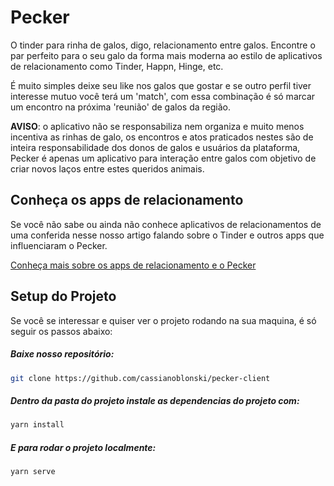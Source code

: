 # Pecker

O tinder para rinha de galos, digo, relacionamento entre galos. Encontre o par perfeito para o seu galo da forma mais moderna ao estilo de aplicativos de relacionamento como Tinder, Happn, Hinge, etc.

É muito simples deixe seu like nos galos que gostar e se outro perfil tiver interesse mutuo você terá um 'match', com essa combinação é só marcar um encontro na próxima 'reunião' de galos da região.

**AVISO**: o aplicativo não se responsabiliza nem organiza e muito menos incentiva as rinhas de galo, os encontros e atos praticados nestes são de inteira responsabilidade dos donos de galos e usuários da plataforma,  Pecker é apenas um aplicativo para interação entre galos com objetivo de criar novos laços entre estes queridos animais.



## Conheça os apps de relacionamento

Se você não sabe ou ainda não conhece aplicativos de relacionamentos de uma conferida nesse nosso artigo falando sobre o Tinder e outros apps que influenciaram o Pecker.

[Conheça mais sobre os apps de relacionamento e o Pecker]()



## Setup do Projeto

Se você se interessar e quiser ver o projeto rodando na sua maquina, é só seguir os passos abaixo:

##### Baixe nosso repositório:

```bash
git clone https://github.com/cassianoblonski/pecker-client
```

##### Dentro da pasta do projeto instale as dependencias do projeto com:

```bash
yarn install
```

##### E para rodar o projeto localmente:
```bash
yarn serve
```
